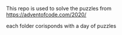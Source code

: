 This repo is used to solve the puzzles from
https://adventofcode.com/2020/

each folder corisponds with a day of puzzles
